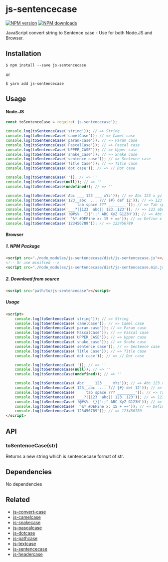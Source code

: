 # js-sentencecase

[![NPM version][npm-image]][npm-url]
[![NPM downloads][downloads-image]][downloads-url]

JavaScript convert string to Sentence case - Use for both Node.JS and Browser.


## Installation

`$ npm install --save js-sentencecase`

or

`$ yarn add js-sentencecase`

## Usage

#### Node.JS

```js
const toSentenceCase = require('js-sentencecase');

console.log(toSentenceCase('string')); // => String
console.log(toSentenceCase('camelCase')); // => Camel case
console.log(toSentenceCase('param-case')); // => Param case
console.log(toSentenceCase('PascalCase')); // => Pascal case
console.log(toSentenceCase('UPPER_CASE')); // => Upper case
console.log(toSentenceCase('snake_case')); // => Snake case
console.log(toSentenceCase('sentence case')); // => Sentence case
console.log(toSentenceCase('Title Case')); // => Title case
console.log(toSentenceCase('dot.case')); // => // Dot case

console.log(toSentenceCase('')); // => ''
console.log(toSentenceCase(null)); // => ''
console.log(toSentenceCase(undefined)); // => ''

console.log(toSentenceCase('Abc ___ 123 ___ xYz')); // => Abc 123 x yz
console.log(toSentenceCase('123__abc  ... ?// {#} def 12')); // => 123 abc def 12
console.log(toSentenceCase('	tab space ??? ________')); // => Tab space
console.log(toSentenceCase('___?||123  abc|| 123..123')); // => 123 abc 123 123
console.log(toSentenceCase('!@#$%  {}|":;" ABC XyZ G123H')); // => Abc xy z g123h
console.log(toSentenceCase(' ^&* #DEFine x: 15 + ==')); // => Define x 15
console.log(toSentenceCase('123456789')); // => 123456789
```

#### Browser
##### 1. NPM Package
```html
<script src="./node_modules/js-sentencecase/dist/js-sentencecase.js"></script>
<!-- Or use minified -->
<script src="./node_modules/js-sentencecase/dist/js-sentencecase.min.js"></script>
```
##### 2. Download from source
```html
<script src="path/to/js-sentencecase"></script>
```
##### Usage
```html
<script>
	console.log(toSentenceCase('string')); // => String
	console.log(toSentenceCase('camelCase')); // => Camel case
	console.log(toSentenceCase('param-case')); // => Param case
	console.log(toSentenceCase('PascalCase')); // => Pascal case
	console.log(toSentenceCase('UPPER_CASE')); // => Upper case
	console.log(toSentenceCase('snake_case')); // => Snake case
	console.log(toSentenceCase('sentence case')); // => Sentence case
	console.log(toSentenceCase('Title Case')); // => Title case
	console.log(toSentenceCase('dot.case')); // => // Dot case

	console.log(toSentenceCase('')); // => ''
	console.log(toSentenceCase(null)); // => ''
	console.log(toSentenceCase(undefined)); // => ''

	console.log(toSentenceCase('Abc ___ 123 ___ xYz')); // => Abc 123 x yz
	console.log(toSentenceCase('123__abc  ... ?// {#} def 12')); // => 123 abc def 12
	console.log(toSentenceCase('	tab space ??? ________')); // => Tab space
	console.log(toSentenceCase('___?||123  abc|| 123..123')); // => 123 abc 123 123
	console.log(toSentenceCase('!@#$%  {}|":;" ABC XyZ G123H')); // => Abc xy z g123h
	console.log(toSentenceCase(' ^&* #DEFine x: 15 + ==')); // => Define x 15
	console.log(toSentenceCase('123456789')); // => 123456789
</script>
```

## API

### toSentenceCase(str)

Returns a new string which is sentencecase format of str.


## Dependencies
No dependencies

## Related
+ [js-convert-case](https://github.com/huynhsamha/js-convert-case)
+ [js-camelcase](https://github.com/huynhsamha/js-camelcase)
+ [js-snakecase](https://github.com/huynhsamha/js-snakecase)
+ [js-pascalcase](https://github.com/huynhsamha/js-pascalcase)
+ [js-dotcase](https://github.com/huynhsamha/js-dotcase)
+ [js-pathcase](https://github.com/huynhsamha/js-pathcase)
+ [js-textcase](https://github.com/huynhsamha/js-textcase)
+ [js-sentencecase](https://github.com/huynhsamha/js-sentencecase)
+ [js-headercase](https://github.com/huynhsamha/js-headercase)


[npm-image]: https://img.shields.io/npm/v/js-sentencecase.svg?style=flat
[npm-url]: https://www.npmjs.com/package/js-sentencecase
[downloads-image]: https://img.shields.io/npm/dm/js-sentencecase.svg?style=flat
[downloads-url]: https://www.npmjs.com/package/js-sentencecase
